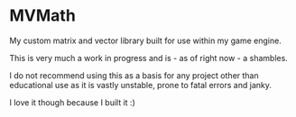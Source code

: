 # MVMath

My custom matrix and vector library built for use within my
game engine.

This is very much a work in progress and is - as of right now - a shambles.

I do not recommend using this as a basis for any project other than educational use
as it is vastly unstable, prone to fatal errors and janky.

I love it though because I built it :)
